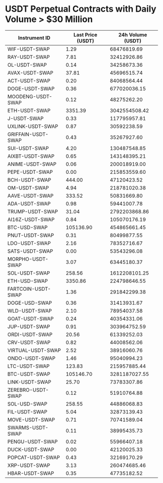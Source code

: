 # USDT Perpetual Contracts with Daily Volume > $30 Million

| Instrument ID | Last Price (USDT) | 24h Volume (USDT) |
|---------------|-------------------|-------------------|
| WIF-USDT-SWAP | 1.29 | 68476819.69 |
| RAY-USDT-SWAP | 7.81 | 32412926.86 |
| OL-USDT-SWAP | 0.14 | 34258673.36 |
| AVAX-USDT-SWAP | 37.81 | 45696515.74 |
| ACT-USDT-SWAP | 0.20 | 84068564.44 |
| DOGE-USDT-SWAP | 0.36 | 677020036.15 |
| MOODENG-USDT-SWAP | 0.12 | 48275262.20 |
| ETH-USDT-SWAP | 3351.39 | 3042554508.42 |
| J-USDT-SWAP | 0.33 | 117795957.81 |
| UXLINK-USDT-SWAP | 0.87 | 30592238.59 |
| GRIFFAIN-USDT-SWAP | 0.43 | 35267927.60 |
| SUI-USDT-SWAP | 4.20 | 130487548.85 |
| AIXBT-USDT-SWAP | 0.65 | 143148395.21 |
| ANIME-USDT-SWAP | 0.06 | 200018919.00 |
| PEPE-USDT-SWAP | 0.00 | 215853559.60 |
| BCH-USDT-SWAP | 444.00 | 47120423.52 |
| OM-USDT-SWAP | 4.94 | 218781020.38 |
| AAVE-USDT-SWAP | 333.52 | 50831669.80 |
| ADA-USDT-SWAP | 0.98 | 59441007.78 |
| TRUMP-USDT-SWAP | 31.04 | 2792203868.86 |
| AI16Z-USDT-SWAP | 0.84 | 105070176.19 |
| BTC-USD-SWAP | 105136.90 | 454865661.45 |
| PNUT-USDT-SWAP | 0.31 | 80499877.55 |
| LDO-USDT-SWAP | 2.16 | 78352716.67 |
| SATS-USDT-SWAP | 0.00 | 53543296.08 |
| MORPHO-USDT-SWAP | 3.07 | 63445180.37 |
| SOL-USDT-SWAP | 258.56 | 1612208101.25 |
| ETH-USD-SWAP | 3350.86 | 224798646.55 |
| FARTCOIN-USDT-SWAP | 1.36 | 291842299.38 |
| DOGE-USD-SWAP | 0.36 | 31413931.67 |
| WLD-USDT-SWAP | 2.10 | 78954037.58 |
| GOAT-USDT-SWAP | 0.24 | 40354331.06 |
| JUP-USDT-SWAP | 0.91 | 303964752.59 |
| ORDI-USDT-SWAP | 20.56 | 61339252.03 |
| CRV-USDT-SWAP | 0.82 | 44008562.06 |
| VIRTUAL-USDT-SWAP | 2.52 | 38916060.76 |
| ONDO-USDT-SWAP | 1.46 | 95040994.23 |
| LTC-USDT-SWAP | 123.83 | 215957885.44 |
| BTC-USDT-SWAP | 105146.70 | 3281187027.55 |
| LINK-USDT-SWAP | 25.70 | 73783307.86 |
| ZEREBRO-USDT-SWAP | 0.12 | 51910764.88 |
| SOL-USD-SWAP | 258.55 | 44886068.83 |
| FIL-USDT-SWAP | 5.04 | 32873139.43 |
| MOVE-USDT-SWAP | 0.71 | 70741589.04 |
| SWARMS-USDT-SWAP | 0.11 | 38995435.73 |
| PENGU-USDT-SWAP | 0.02 | 55966407.18 |
| DUCK-USDT-SWAP | 0.00 | 42120025.33 |
| POPCAT-USDT-SWAP | 0.43 | 32169170.29 |
| XRP-USDT-SWAP | 3.13 | 260474685.46 |
| HBAR-USDT-SWAP | 0.35 | 47735182.52 |
